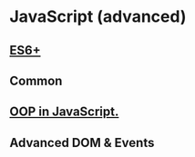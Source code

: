 # JavaScript (advanced)
## [ES6+](./src/es/REAdME.md)
## Common
## [OOP in JavaScript.](./src/oop/REAdME.md)
## Advanced DOM & Events
